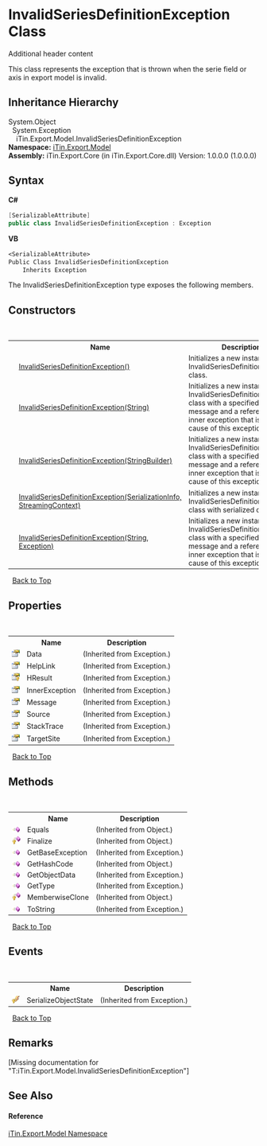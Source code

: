 # InvalidSeriesDefinitionException Class
Additional header content 

This class represents the exception that is thrown when the serie field or axis in export model is invalid.


## Inheritance Hierarchy
System.Object<br />&nbsp;&nbsp;System.Exception<br />&nbsp;&nbsp;&nbsp;&nbsp;iTin.Export.Model.InvalidSeriesDefinitionException<br />
**Namespace:**&nbsp;<a href="N_iTin_Export_Model">iTin.Export.Model</a><br />**Assembly:**&nbsp;iTin.Export.Core (in iTin.Export.Core.dll) Version: 1.0.0.0 (1.0.0.0)

## Syntax

**C#**<br />
``` C#
[SerializableAttribute]
public class InvalidSeriesDefinitionException : Exception
```

**VB**<br />
``` VB
<SerializableAttribute>
Public Class InvalidSeriesDefinitionException
	Inherits Exception
```

The InvalidSeriesDefinitionException type exposes the following members.


## Constructors
&nbsp;<table><tr><th></th><th>Name</th><th>Description</th></tr><tr><td>![Public method](media/pubmethod.gif "Public method")</td><td><a href="M_iTin_Export_Model_InvalidSeriesDefinitionException__ctor">InvalidSeriesDefinitionException()</a></td><td>
Initializes a new instance of the InvalidSeriesDefinitionException class.</td></tr><tr><td>![Public method](media/pubmethod.gif "Public method")</td><td><a href="M_iTin_Export_Model_InvalidSeriesDefinitionException__ctor_2">InvalidSeriesDefinitionException(String)</a></td><td>
Initializes a new instance of the InvalidSeriesDefinitionException class with a specified error message and a reference to the inner exception that is the cause of this exception.</td></tr><tr><td>![Public method](media/pubmethod.gif "Public method")</td><td><a href="M_iTin_Export_Model_InvalidSeriesDefinitionException__ctor_4">InvalidSeriesDefinitionException(StringBuilder)</a></td><td>
Initializes a new instance of the InvalidSeriesDefinitionException class with a specified error message and a reference to the inner exception that is the cause of this exception.</td></tr><tr><td>![Protected method](media/protmethod.gif "Protected method")</td><td><a href="M_iTin_Export_Model_InvalidSeriesDefinitionException__ctor_1">InvalidSeriesDefinitionException(SerializationInfo, StreamingContext)</a></td><td>
Initializes a new instance of the InvalidSeriesDefinitionException class with serialized data.</td></tr><tr><td>![Public method](media/pubmethod.gif "Public method")</td><td><a href="M_iTin_Export_Model_InvalidSeriesDefinitionException__ctor_3">InvalidSeriesDefinitionException(String, Exception)</a></td><td>
Initializes a new instance of the InvalidSeriesDefinitionException class with a specified error message and a reference to the inner exception that is the cause of this exception.</td></tr></table>&nbsp;
<a href="#invalidseriesdefinitionexception-class">Back to Top</a>

## Properties
&nbsp;<table><tr><th></th><th>Name</th><th>Description</th></tr><tr><td>![Public property](media/pubproperty.gif "Public property")</td><td>Data</td><td> (Inherited from Exception.)</td></tr><tr><td>![Public property](media/pubproperty.gif "Public property")</td><td>HelpLink</td><td> (Inherited from Exception.)</td></tr><tr><td>![Protected property](media/protproperty.gif "Protected property")</td><td>HResult</td><td> (Inherited from Exception.)</td></tr><tr><td>![Public property](media/pubproperty.gif "Public property")</td><td>InnerException</td><td> (Inherited from Exception.)</td></tr><tr><td>![Public property](media/pubproperty.gif "Public property")</td><td>Message</td><td> (Inherited from Exception.)</td></tr><tr><td>![Public property](media/pubproperty.gif "Public property")</td><td>Source</td><td> (Inherited from Exception.)</td></tr><tr><td>![Public property](media/pubproperty.gif "Public property")</td><td>StackTrace</td><td> (Inherited from Exception.)</td></tr><tr><td>![Public property](media/pubproperty.gif "Public property")</td><td>TargetSite</td><td> (Inherited from Exception.)</td></tr></table>&nbsp;
<a href="#invalidseriesdefinitionexception-class">Back to Top</a>

## Methods
&nbsp;<table><tr><th></th><th>Name</th><th>Description</th></tr><tr><td>![Public method](media/pubmethod.gif "Public method")</td><td>Equals</td><td> (Inherited from Object.)</td></tr><tr><td>![Protected method](media/protmethod.gif "Protected method")</td><td>Finalize</td><td> (Inherited from Object.)</td></tr><tr><td>![Public method](media/pubmethod.gif "Public method")</td><td>GetBaseException</td><td> (Inherited from Exception.)</td></tr><tr><td>![Public method](media/pubmethod.gif "Public method")</td><td>GetHashCode</td><td> (Inherited from Object.)</td></tr><tr><td>![Public method](media/pubmethod.gif "Public method")</td><td>GetObjectData</td><td> (Inherited from Exception.)</td></tr><tr><td>![Public method](media/pubmethod.gif "Public method")</td><td>GetType</td><td> (Inherited from Exception.)</td></tr><tr><td>![Protected method](media/protmethod.gif "Protected method")</td><td>MemberwiseClone</td><td> (Inherited from Object.)</td></tr><tr><td>![Public method](media/pubmethod.gif "Public method")</td><td>ToString</td><td> (Inherited from Exception.)</td></tr></table>&nbsp;
<a href="#invalidseriesdefinitionexception-class">Back to Top</a>

## Events
&nbsp;<table><tr><th></th><th>Name</th><th>Description</th></tr><tr><td>![Protected event](media/protevent.gif "Protected event")</td><td>SerializeObjectState</td><td> (Inherited from Exception.)</td></tr></table>&nbsp;
<a href="#invalidseriesdefinitionexception-class">Back to Top</a>

## Remarks
\[Missing <remarks> documentation for "T:iTin.Export.Model.InvalidSeriesDefinitionException"\]

## See Also


#### Reference
<a href="N_iTin_Export_Model">iTin.Export.Model Namespace</a><br />